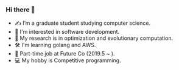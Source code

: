 ### Hi there 👋

- ✍️ I’m a graduate student studying computer science.
- 🕺 I'm interested in software development.
- 🌱 My research is in optimization and evolutionary computation.
- 🛠 I'm learning golang and AWS.
- 🥢 Part-time job at Future Co (2019.5 ~ ).
- 💻 My hobby is Competitive programming. 



<!--
**r-mimura/r-mimura** is a ✨ _special_ ✨ repository because its `README.md` (this file) appears on your GitHub profile.
![Badge](https://cp-logo.vercel.app/atcoder/killerrk)
Here are some ideas to get you started:


- 🌱 I’m currently learning ...
- 👯 I’m looking to collaborate on ...
- 🤔 I’m looking for help with ...
- 💬 Ask me about ...
- 📫 How to reach me: ...
- 😄 Pronouns: ...
- ⚡ Fun fact: ...
-->
